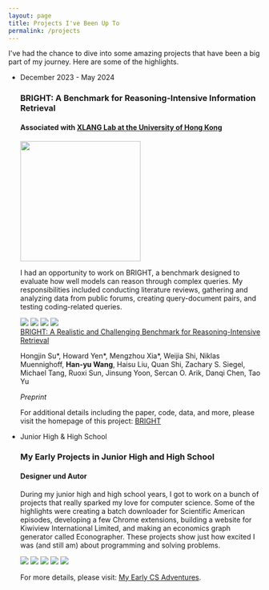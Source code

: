 ```yaml
---
layout: page
title: Projects I've Been Up To
permalink: /projects
---
```


<link rel="stylesheet" href="/assets/css/list.css">

I've had the chance to dive into some amazing projects that have been a big part of my journey. Here are some of the highlights.

<ul class="timeline">
  <li class="timeline-event">
    <label class="timeline-event-icon"></label>
    <div class="timeline-event-copy">
      <p class="timeline-event-thumbnail">December 2023 - May 2024</p>
      <h3>BRIGHT: A Benchmark for Reasoning-Intensive Information Retrieval</h3>
      <h4>Associated with <a href="https://www.xlang.ai/">XLANG Lab at the University of Hong Kong</a></h4>
      <img src="/assets/img/xlang.png" style="height:6vh;">
      <p>I had an opportunity to work on BRIGHT, a benchmark designed to evaluate how well models can reason through complex queries. My responsibilities included conducting literature reviews, gathering and analyzing data from public forums, creating query-document pairs, and testing coding-related queries.</p>
      <div class="scroll-container project">
        <img src="/assets/img/BRIGHT1.png">
        <img src="/assets/img/BRIGHT2.png">
        <img src="/assets/img/BRIGHT4.png">
        <img src="/assets/img/BRIGHT5.png">
      </div>
      <a href="https://arxiv.org/abs/2407.12883">BRIGHT: A Realistic and Challenging Benchmark for Reasoning-Intensive Retrieval</a>
      <p>Hongjin Su*, Howard Yen*, Mengzhou Xia*, Weijia Shi, Niklas Muennighoff, <b>Han-yu Wang</b>, Haisu Liu, Quan Shi, Zachary S. Siegel, Michael Tang, Ruoxi Sun, Jinsung Yoon, Sercan O. Arik, Danqi Chen, Tao Yu</p>
      <p><i>Preprint</i></p>
      <p>For additional details including the paper, code, data, and more, please visit the homepage of this project: <a href="https://brightbenchmark.github.io/">BRIGHT</a></p>
    </div>
  </li>
  <li class="timeline-event">
    <label class="timeline-event-icon"></label>
    <div class="timeline-event-copy">
      <p class="timeline-event-thumbnail">Junior High & High School</p>
      <h3>My Early Projects in Junior High and High School</h3>
      <h4>Designer und Autor</h4>
      <p>During my junior high and high school years, I got to work on a bunch of projects that really sparked my love for computer science. Some of the highlights were creating a batch downloader for Scientific American episodes, developing a few Chrome extensions, building a website for Kiwiview International Limited, and making an economics graph generator called Econographer. These projects show just how excited I was (and still am) about programming and solving problems.</p>
    </div>
    <div class="scroll-container project">
      <img src="/assets/img/econographer1.png">
      <img src="/assets/img/musicdownloader3.jpg">
      <img src="/assets/img/chromeextension1.png">
      <img src="/assets/img/safetcher1.jpg">
      <img src="/assets/img/24.png">
    </div>
    <p>For more details, please visit: <a href="https://henryhyw.github.io/early.html">My Early CS Adventures</a>.</p>
  </li>
</ul>  